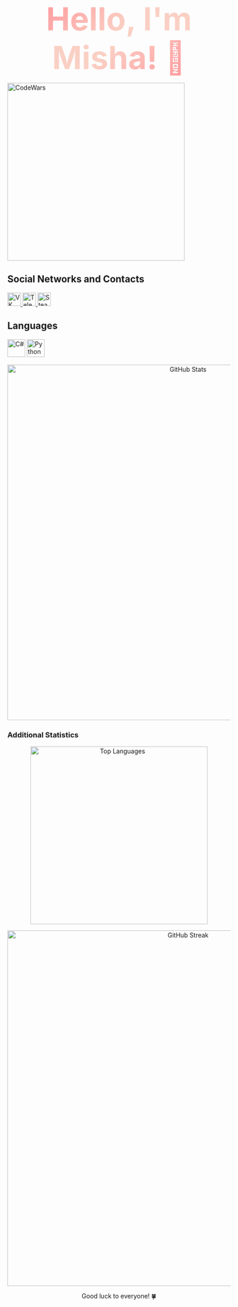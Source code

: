 <p align="center">
  <span style="background: linear-gradient(-45deg, #ff9a9e, #fad0c4, #fad0c4, #ff9a9e); -webkit-background-clip: text; -webkit-text-fill-color: transparent; font-weight: bold; font-size: 72px;">Hello, I'm Misha! 👋</span>
</p>

<p align="left">
  <a href="https://www.codewars.com/users/Friski">
    <img src="https://www.codewars.com/users/Friski/badges/large" alt="CodeWars" width="400" />
  </a>
</p>

## Social Networks and Contacts

<p align="left">
  <a href="https://vk.com/sharkdas">
    <img src="https://simpleicons.org/icons/vk.svg" width="30" alt="VK" />
  </a>
  <a href="https://t.me/holdsnap00">
    <img src="https://simpleicons.org/icons/telegram.svg" width="30" alt="Telegram" />
  </a>
  <a href="https://steamcommunity.com/profiles/76561198322624145/">
    <img src="https://simpleicons.org/icons/steam.svg" width="30" alt="Steam" />
  </a>
</p>

## Languages

<p align="left">
  <img src="https://simpleicons.org/icons/csharp.svg" width="40" alt="C#" />
  <img src="https://simpleicons.org/icons/python.svg" width="40" alt="Python" />
</p>

<p align="center">
  <a href="https://github.com/your-username">
    <img src="https://github-readme-stats.vercel.app/api?username=DrinkVodkaPlayDotka&show_icons=true" alt="GitHub Stats" width="800" />
  </a>
</p>

### Additional Statistics

<p align="center">
  <img src="https://github-readme-stats.vercel.app/api/top-langs/?username=DrinkVodkaPlayDotka&layout=compact" alt="Top Languages" width="400" />
</p>

<p align="center">
  <img src="https://github-readme-streak-stats.herokuapp.com/?user=DrinkVodkaPlayDotka" alt="GitHub Streak" width="800" />
</p>

<p align="center">Good luck to everyone! 🍀</p>

